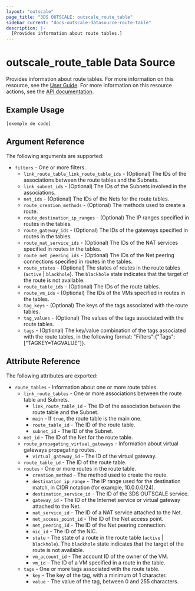 ```yaml
---
layout: "outscale"
page_title: "3DS OUTSCALE: outscale_route_table"
sidebar_current: "docs-outscale-datasource-route-table"
description: |-
  [Provides information about route tables.]
---
```


# outscale_route_table Data Source

Provides information about route tables.
For more information on this resource, see the [User Guide](https://wiki.outscale.net/display/EN/About+Route+Tables).
For more information on this resource actions, see the [API documentation](https://docs-beta.outscale.com/#3ds-outscale-api-routetable).

## Example Usage

```hcl
[exemple de code]
```

## Argument Reference

The following arguments are supported:

* `filters` - One or more filters.
  * `link_route_table_link_route_table_ids` - (Optional) The IDs of the associations between the route tables and the Subnets.
  * `link_subnet_ids` - (Optional) The IDs of the Subnets involved in the associations.
  * `net_ids` - (Optional) The IDs of the Nets for the route tables.
  * `route_creation_methods` - (Optional) The methods used to create a route.
  * `route_destination_ip_ranges` - (Optional) The IP ranges specified in routes in the tables.
  * `route_gateway_ids` - (Optional) The IDs of the gateways specified in routes in the tables.
  * `route_nat_service_ids` - (Optional) The IDs of the NAT services specified in routes in the tables.
  * `route_net_peering_ids` - (Optional) The IDs of the Net peering connections specified in routes in the tables.
  * `route_states` - (Optional) The states of routes in the route tables (`active` \| `blackhole`). The `blackhole` state indicates that the target of the route is not available.
  * `route_table_ids` - (Optional) The IDs of the route tables.
  * `route_vm_ids` - (Optional) The IDs of the VMs specified in routes in the tables.
  * `tag_keys` - (Optional) The keys of the tags associated with the route tables.
  * `tag_values` - (Optional) The values of the tags associated with the route tables.
  * `tags` - (Optional) The key/value combination of the tags associated with the route tables, in the following format: "Filters":{"Tags":["TAGKEY=TAGVALUE"]}.

## Attribute Reference

The following attributes are exported:

* `route_tables` - Information about one or more route tables.
  * `link_route_tables` - One or more associations between the route table and Subnets.
    * `link_route_table_id` - The ID of the association between the route table and the Subnet.
    * `main` - If `true`, the route table is the main one.
    * `route_table_id` - The ID of the route table.
    * `subnet_id` - The ID of the Subnet.
  * `net_id` - The ID of the Net for the route table.
  * `route_propagating_virtual_gateways` - Information about virtual gateways propagating routes.
    * `virtual_gateway_id` - The ID of the virtual gateway.
  * `route_table_id` - The ID of the route table.
  * `routes` - One or more routes in the route table.
    * `creation_method` - The method used to create the route.
    * `destination_ip_range` - The IP range used for the destination match, in CIDR notation (for example, 10.0.0.0/24).
    * `destination_service_id` - The ID of the 3DS OUTSCALE service.
    * `gateway_id` - The ID of the Internet service or virtual gateway attached to the Net.
    * `nat_service_id` - The ID of a NAT service attached to the Net.
    * `net_access_point_id` - The ID of the Net access point.
    * `net_peering_id` - The ID of the Net peering connection.
    * `nic_id` - The ID of the NIC.
    * `state` - The state of a route in the route table (`active` \| `blackhole`). The `blackhole` state indicates that the target of the route is not available.
    * `vm_account_id` - The account ID of the owner of the VM.
    * `vm_id` - The ID of a VM specified in a route in the table.
  * `tags` - One or more tags associated with the route table.
    * `key` - The key of the tag, with a minimum of 1 character.
    * `value` - The value of the tag, between 0 and 255 characters.
